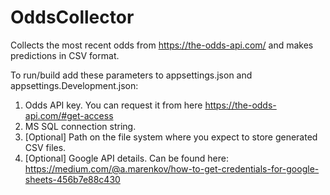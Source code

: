 # OddsCollector
Collects the most recent odds from https://the-odds-api.com/ and makes predictions in CSV format.

To run/build add these parameters to appsettings.json and appsettings.Development.json:
1. Odds API key. You can request it from here https://the-odds-api.com/#get-access
2. MS SQL connection string.
3. [Optional] Path on the file system where you expect to store generated CSV files.
4. [Optional] Google API details. Can be found here: https://medium.com/@a.marenkov/how-to-get-credentials-for-google-sheets-456b7e88c430
